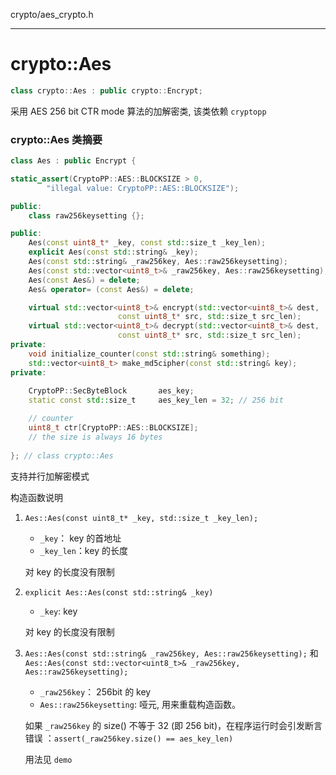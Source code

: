 crypto/aes_crypto.h

-----------------

# crypto::Aes

```cpp
class crypto::Aes : public crypto::Encrypt;
```

采用 AES 256 bit CTR mode 算法的加解密类, 该类依赖 `cryptopp`

### crypto::Aes 类摘要

```cpp
class Aes : public Encrypt {

static_assert(CryptoPP::AES::BLOCKSIZE > 0, 
        "illegal value: CryptoPP::AES::BLOCKSIZE");

public:
    class raw256keysetting {};

public:
    Aes(const uint8_t* _key, const std::size_t _key_len);
    explicit Aes(const std::string& _key);
    Aes(const std::string& _raw256key, Aes::raw256keysetting);
    Aes(const std::vector<uint8_t>& _raw256key, Aes::raw256keysetting);
    Aes(const Aes&) = delete;
    Aes& operator= (const Aes&) = delete;

    virtual std::vector<uint8_t>& encrypt(std::vector<uint8_t>& dest, 
                        const uint8_t* src, std::size_t src_len);
    virtual std::vector<uint8_t>& decrypt(std::vector<uint8_t>& dest, 
                        const uint8_t* src, std::size_t src_len);
private:
    void initialize_counter(const std::string& something);
    std::vector<uint8_t> make_md5cipher(const std::string& key);
private:
    
    CryptoPP::SecByteBlock       aes_key;
    static const std::size_t     aes_key_len = 32; // 256 bit

    // counter
    uint8_t ctr[CryptoPP::AES::BLOCKSIZE];
    // the size is always 16 bytes
 
}; // class crypto::Aes
```

支持并行加解密模式

构造函数说明

1. `Aes::Aes(const uint8_t* _key, std::size_t _key_len);`
	
	* `_key`： key 的首地址
	* `_key_len`：key 的长度

	对 key 的长度没有限制

2. `explicit Aes::Aes(const std::string& _key)`

	* `_key`: key 
	
	对 key 的长度没有限制

3.  `Aes::Aes(const std::string& _raw256key, Aes::raw256keysetting);` 和 `Aes::Aes(const std::vector<uint8_t>& _raw256key, Aes::raw256keysetting);`

	* `_raw256key`： 256bit 的 key
	* `Aes::raw256keysetting`: 哑元, 用来重载构造函数。

	如果 `_raw256key` 的 size() 不等于 32 (即 256 bit)，在程序运行时会引发断言错误 ：`assert(_raw256key.size() == aes_key_len)`

	用法见 `demo`


	